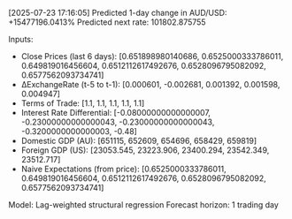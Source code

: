[2025-07-23 17:16:05] Predicted 1-day change in AUD/USD: +15477196.0413%
Predicted next rate: 101802.875755

Inputs:
- Close Prices (last 6 days): [0.651898980140686, 0.6525000333786011, 0.649819016456604, 0.6512112617492676, 0.6528096795082092, 0.6577562093734741]
- ΔExchangeRate (t-5 to t-1): [0.000601, -0.002681, 0.001392, 0.001598, 0.004947]
- Terms of Trade: [1.1, 1.1, 1.1, 1.1, 1.1]
- Interest Rate Differential: [-0.08000000000000007, -0.23000000000000043, -0.23000000000000043, -0.3200000000000003, -0.48]
- Domestic GDP (AU): [651115, 652609, 654696, 658429, 659819]
- Foreign GDP (US): [23053.545, 23223.906, 23400.294, 23542.349, 23512.717]
- Naive Expectations (from price): [0.6525000333786011, 0.649819016456604, 0.6512112617492676, 0.6528096795082092, 0.6577562093734741]

Model: Lag-weighted structural regression
Forecast horizon: 1 trading day